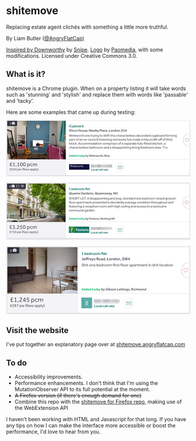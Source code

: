 # shitemove
Replacing estate agent clichés with something a little more truthful.

By Liam Butler (<a href="https://www.twitter.com/AngryFlatCap/">@AngryFlatCap)

Inspired by <a href="http://downworthy.snipe.net/">Downworthy</a> by <a href="https://twitter.com/snipeyhead">Snipe</a>. <a href="https://www.iconfinder.com/icons/299061/house_icon">Logo</a> by <a href="http://www.paomedia.com">Paomedia</a>, with some modifications. Licensed under Creative Commons 3.0.

## What is it?

shitemove is a Chrome plugin. When on a property listing it will take words such as 'stunning' and 'stylish' and replace them with words like 'passable' and 'tacky'.

Here are some examples that came up during testing:

![An estate agent listing with altered text. It says 'Cupboard. Winkworth art trying to shift part of an ex-council (meaning someone has made a tidy profit off of this) blog. Accommodation comprises of a separate fully fitted kitchen, a characterless bathroom and a disappointing living/bedroom area.'](/examples/example1.jpg?raw=true)

![An estate agent listing with altered text. It says '1 bedroom flat. SHORT LET. A disappointing and bog-standard one bedroom raised ground floor apartment presented in decidedly average condition throughout and featuring room with high ceiling and access to a lacklustre communal garden.'](/examples/example2.jpg?raw=true)

![An estate agent listing with altered text. It says '1 bedroom flat. Shit one bedroom first floor apartment in shit location'](/examples/example3.jpg?raw=true)

## Visit the website
I've put together an explanatory page over at <a href="http://shitemove.angryflatcap.com/">shitemove.angryflatcap.com</a>

## To do

<ul>
  <li>Accessibility improvements.</li>
  <li>Performance enhancements. I don't think that I'm using the MutationObserver API to its full potential at the moment.</li>
  <li><strike>A Firefox version (if there's enough demand for one)</strike></li>
  <li>Combine this repo with the <a href="https://github.com/liambutler/shitemove-firefox">shitemove for Firefox repo</a>, making use of the WebExtension API</li>	
</ul>

I haven't been working with HTML and Javascript for that long. If you have any tips on how I can make the interface more accessible or boost the performance, I'd love to hear from you.
